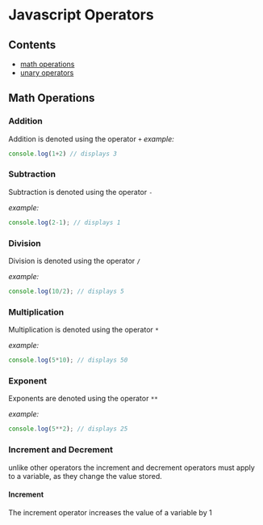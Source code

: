 # Javascript Operators

## Contents

 * [math operations](./math-operations)
 * [unary operators](./unary-operations)

## Math Operations

### Addition
Addition is denoted using the operator `+`
*example:*
```js
console.log(1+2) // displays 3
```

### Subtraction
Subtraction is denoted using the operator `-`

*example:*
```js
console.log(2-1); // displays 1
```

### Division
Division is denoted using the operator `/`


*example:*
```js
console.log(10/2); // displays 5
```

### Multiplication
Multiplication is denoted using the operator `*`


*example:*
```js
console.log(5*10); // displays 50
```

### Exponent
Exponents are denoted using the operator `**`

*example:*
```js
console.log(5**2); // displays 25
```

### Increment and Decrement
unlike other operators the increment and decrement operators must apply to a variable,
as they change the value stored.

#### Increment
The increment operator increases the value of a variable by 1 
